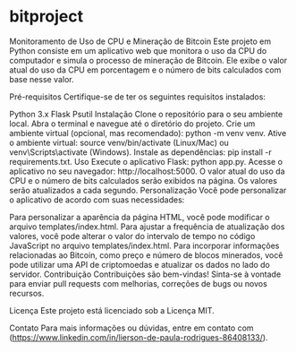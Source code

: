 # bitproject
Monitoramento de Uso de CPU e Mineração de Bitcoin
Este projeto em Python consiste em um aplicativo web que monitora o uso da CPU do computador e simula o processo de mineração de Bitcoin. Ele exibe o valor atual do uso da CPU em porcentagem e o número de bits calculados com base nesse valor.

Pré-requisitos
Certifique-se de ter os seguintes requisitos instalados:

Python 3.x
Flask
Psutil
Instalação
Clone o repositório para o seu ambiente local.
Abra o terminal e navegue até o diretório do projeto.
Crie um ambiente virtual (opcional, mas recomendado): python -m venv venv.
Ative o ambiente virtual: source venv/bin/activate (Linux/Mac) ou venv\Scripts\activate (Windows).
Instale as dependências: pip install -r requirements.txt.
Uso
Execute o aplicativo Flask: python app.py.
Acesse o aplicativo no seu navegador: http://localhost:5000.
O valor atual do uso da CPU e o número de bits calculados serão exibidos na página.
Os valores serão atualizados a cada segundo.
Personalização
Você pode personalizar o aplicativo de acordo com suas necessidades:

Para personalizar a aparência da página HTML, você pode modificar o arquivo templates/index.html.
Para ajustar a frequência de atualização dos valores, você pode alterar o valor do intervalo de tempo no código JavaScript no arquivo templates/index.html.
Para incorporar informações relacionadas ao Bitcoin, como preço e número de blocos minerados, você pode utilizar uma API de criptomoedas e atualizar os dados no lado do servidor.
Contribuição
Contribuições são bem-vindas! Sinta-se à vontade para enviar pull requests com melhorias, correções de bugs ou novos recursos.

Licença
Este projeto está licenciado sob a Licença MIT.

Contato
Para mais informações ou dúvidas, entre em contato com (https://www.linkedin.com/in/lierson-de-paula-rodrigues-86408133/).

